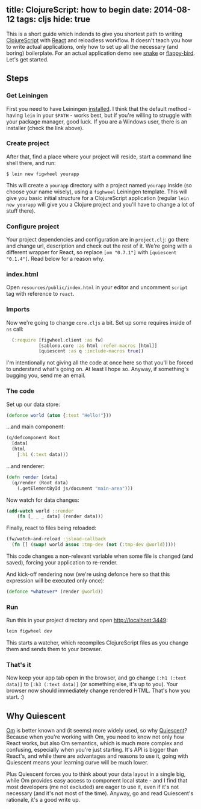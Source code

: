 title: ClojureScript: how to begin
date: 2014-08-12
tags: cljs
hide: true
----

This is a short guide which indends to give you shortest path to writing
[ClojureScript][] with [React][] and reloadless workflow. It doesn't teach you
how to write actual applications, only how to set up all the necessary (and
boring) boilerplate. For an actual application demo see [snake][] or
[flappy-bird][]. Let's get started.

[ClojureScript]: https://github.com/clojure/clojurescript
[React]: https://facebook.github.io/react/
[snake]: https://github.com/piranha/qsnake
[flappy-bird]: https://github.com/bhauman/flappy-bird-demo

## Steps

### Get Leiningen

First you need to have Leiningen [installed](http://leiningen.org/#install). I
think that the default method - having `lein` in your `$PATH` - works best, but
if you're willing to struggle with your package manager, good luck. If you are a
Windows user, there is an installer (check the link above).

### Create project

After that, find a place where your project will reside, start a command line
shell there, and run:

```shell
$ lein new figwheel yourapp
```

This will create a `yourapp` directory with a project named `yourapp` inside
(so choose your name wisely), using a `fighweel` Leiningen template. This will
give you basic initial structure for a ClojureScript application (regular `lein
new yourapp` will give you a Clojure project and you'll have to change a lot of
stuff there).

### Configure project

Your project dependencies and configuration are in `project.clj`: go there and
change url, description and check out the rest of it. We're going with a
different wrapper for React, so replace `[om "0.7.1"]` with
`[quiescent "0.1.4"]`. Read below for a reason why.

### index.html

Open `resources/public/index.html` in your editor and uncomment `script` tag
with reference to `react`.

### Imports

Now we're going to change `core.cljs` a bit. Set up some requires inside of
`ns` call:

```clj
  (:require [figwheel.client :as fw]
            [sablono.core :as html :refer-macros [html]]
            [quiescent :as q :include-macros true])
```

I'm intentionally not giving all the code at once here so that you'll be forced
to understand what's going on. At least I hope so. Anyway, if something's
bugging you, send me an email.

### The code

Set up our data store:

```clj
(defonce world (atom {:text "Hello!"}))
```

...and main component:

```clj
(q/defcomponent Root
  [data]
  (html
    [:h1 (:text data)))
```

...and renderer:

```clj
(defn render [data]
  (q/render (Root data)
    (.getElementById js/document "main-area")))
```

Now watch for data changes:

```clj
(add-watch world ::render
    (fn [_ _ _ data] (render data)))
```

Finally, react to files being reloaded:

```clj
(fw/watch-and-reload :jsload-callback
  (fn [] (swap! world assoc :tmp-dev (not (:tmp-dev @world)))))
```

This code changes a non-relevant variable when some file is changed (and saved),
forcing your application to re-render.

And kick-off rendering now (we're using defonce here so that this expression
will be executed only once):

```clj
(defonce *whatever* (render @world))
```

### Run

Run this in your project directory and open
[http://localhost:3449](http://localhost:3449):

```clj
lein figwheel dev
```

This starts a watcher, which recompiles ClojureScript files as you change them
and sends them to your browser.

### That's it

Now keep your app tab open in the browser, and go change `[:h1 (:text data)]` to
`[:h3 (:text data)]` (or something else, it's up to you). Your browser now
should immediately change rendered HTML. That's how you start. :)

## Why Quiescent

[Om][] is better known and (it seems) more widely used, so why [Quiescent][]?
Because when you're working with Om, you need to know not only how React works,
but also Om semantics, which is much more complex and confusing, especially when
you're just starting. It's API is bigger than React's, and while there are
advantages and reasons to use it, going with Quiescent means your learning curve
will be much lower.

[Om]: https://github.com/swannodette/om
[Quiescent]: https://github.com/levand/quiescent

Plus Quiescent forces you to think about your data layout in a single big, while
Om provides easy access to component local state - and I find that most
developers (me not excluded) are eager to use it, even if it's not necessary
(and it's not most of the time). Anyway, go and read Quiescent's rationale, it's
a good write up.
